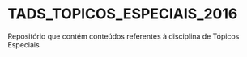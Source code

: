 # TADS_TOPICOS_ESPECIAIS_2016
Repositório que contém conteúdos referentes à disciplina de Tópicos Especiais
